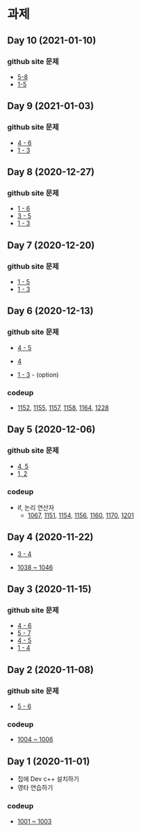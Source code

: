 # 과제

## Day 10 (2021-01-10)

### github site 문제
*  [5-8](../07_Array/test/test01/README.md)
* [1-5](../07_Array/test/test02/README.md)

## Day 9 (2021-01-03)

### github site 문제
* [4 - 6](../06_NestedLoop/test/test01/README.md)
* [1 - 3](../06_NestedLoop/test/test02/README.md)

 
## Day 8 (2020-12-27)

### github site 문제
* [1 - 6](../05_Loop/test/test02/README.md)
* [3 - 5](../05_Loop/test/test04/README.md)
* [1 - 3](../05_Loop/test/test05/README.md)


## Day 7 (2020-12-20)

### github site 문제
*  [1 - 5](../05_Loop/test/test01/README.md)
* [1 - 3](../05_Loop/test/test04/README.md)


## Day 6 (2020-12-13)

### github site 문제
* [4 - 5](../04_Condition/test/test05/README.md)
* [4](../04_Condition/test/test06/README.md)

* [1 - 3](../04_Condition/test/test06/README.md) - (option)

### codeup

* [1152](https://codeup.kr/problem.php?id=1152), [1155](https://codeup.kr/problem.php?id=1155), [1157](https://codeup.kr/problem.php?id=1157), [1158](https://codeup.kr/problem.php?id=1162), [1164](https://codeup.kr/problem.php?id=1164),  [1228](https://codeup.kr/problem.php?id=1228)


## Day 5 (2020-12-06)

### github site 문제
* [4, 5](../04_Condition/test/test02/README.md)
* [1, 2](../04_Condition/test/test05/README.md)

### codeup

* if, 논리 연산자
	* [1067](https://codeup.kr/problem.php?id=1067), [1151](https://codeup.kr/problem.php?id=1151), [1154](https://codeup.kr/problem.php?id=1154), [1156](https://codeup.kr/problem.php?id=1156), [1160](https://codeup.kr/problem.php?id=1160), [1170](https://codeup.kr/problem.php?id=1170), [1201](https://codeup.kr/problem.php?id=1201)


## Day 4 (2020-11-22)

* [3 - 4](../03_Function/test/test02/README.md)

* [1038 ~ 1046](https://codeup.kr/problemsetsol.php?psid=10)

 
## Day 3 (2020-11-15)

### github site 문제
* [4 - 6](../02_Variable/test/test02/README.md)
* [5 - 7](../02_Variable/test/test03/README.md)
* [4 - 5](../02_Variable/test/test04/README.md)
* [1 - 4](../02_Variable/test/test05/README.md)

## Day 2 (2020-11-08)

### github site 문제
* [5 - 6](../02_Variable/test/test01/README.md)

### codeup
* [1004 ~ 1006](https://codeup.kr/problemsetsol.php?psid=9)

## Day 1 (2020-11-01) 
* 집에 Dev c++ 설치하기
* 영타 연습하기   

### codeup
* [1001 ~ 1003](https://codeup.kr/problemsetsol.php?psid=9)





